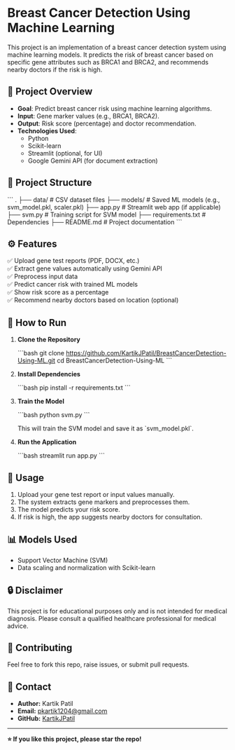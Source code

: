 # Breast Cancer Detection Using Machine Learning

This project is an implementation of a breast cancer detection system using machine learning models. It predicts the risk of breast cancer based on specific gene attributes such as BRCA1 and BRCA2, and recommends nearby doctors if the risk is high.

## 🧬 Project Overview

- **Goal**: Predict breast cancer risk using machine learning algorithms.
- **Input**: Gene marker values (e.g., BRCA1, BRCA2).
- **Output**: Risk score (percentage) and doctor recommendation.
- **Technologies Used**:
  - Python
  - Scikit-learn
  - Streamlit (optional, for UI)
  - Google Gemini API (for document extraction)

## 📂 Project Structure

\`\`\`
.
├── data/                 # CSV dataset files
├── models/               # Saved ML models (e.g., svm_model.pkl, scaler.pkl)
├── app.py                # Streamlit web app (if applicable)
├── svm.py                # Training script for SVM model
├── requirements.txt      # Dependencies
├── README.md             # Project documentation
\`\`\`

## ⚙️ Features

✅ Upload gene test reports (PDF, DOCX, etc.)  
✅ Extract gene values automatically using Gemini API  
✅ Preprocess input data  
✅ Predict cancer risk with trained ML models  
✅ Show risk score as a percentage  
✅ Recommend nearby doctors based on location (optional)

## 🚀 How to Run

1. **Clone the Repository**

   \`\`\`bash
   git clone https://github.com/KartikJPatil/BreastCancerDetection-Using-ML.git
   cd BreastCancerDetection-Using-ML
   \`\`\`

2. **Install Dependencies**

   \`\`\`bash
   pip install -r requirements.txt
   \`\`\`

3. **Train the Model**

   \`\`\`bash
   python svm.py
   \`\`\`

   This will train the SVM model and save it as \`svm_model.pkl\`.

4. **Run the Application**

   \`\`\`bash
   streamlit run app.py
   \`\`\`

## 📝 Usage

1. Upload your gene test report or input values manually.
2. The system extracts gene markers and preprocesses them.
3. The model predicts your risk score.
4. If risk is high, the app suggests nearby doctors for consultation.

## 📊 Models Used

- Support Vector Machine (SVM)
- Data scaling and normalization with Scikit-learn

## 🔒 Disclaimer

This project is for educational purposes only and is not intended for medical diagnosis. Please consult a qualified healthcare professional for medical advice.

## 🙌 Contributing

Feel free to fork this repo, raise issues, or submit pull requests.

## 📧 Contact

- **Author:** Kartik Patil
- **Email:** pkartik1204@gmail.com
- **GitHub:** [KartikJPatil](https://github.com/KartikJPatil)

---

**⭐ If you like this project, please star the repo!**